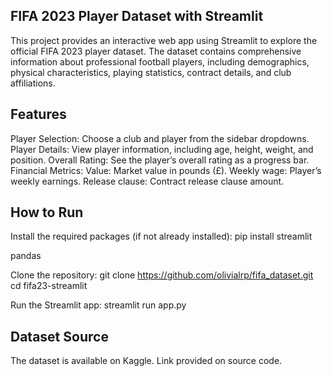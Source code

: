 ## FIFA 2023 Player Dataset with Streamlit

This project provides an interactive web app using Streamlit to explore the official FIFA 2023 player dataset. The dataset contains comprehensive information about professional football players, including demographics, physical characteristics, playing statistics, contract details, and club affiliations.

## Features

Player Selection: Choose a club and player from the sidebar dropdowns.
Player Details: View player information, including age, height, weight, and position.
Overall Rating: See the player’s overall rating as a progress bar.
Financial Metrics:
Value: Market value in pounds (£).
Weekly wage: Player’s weekly earnings.
Release clause: Contract release clause amount.

## How to Run

Install the required packages (if not already installed):
pip install streamlit

pandas

Clone the repository:
git clone https://github.com/olivialrp/fifa_dataset.git
cd fifa23-streamlit

Run the Streamlit app:
streamlit run app.py


## Dataset Source

The dataset is available on Kaggle. Link provided on source code.
